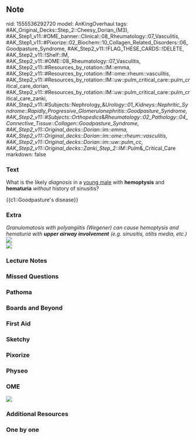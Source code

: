 ## Note
nid: 1555536292720
model: AnKingOverhaul
tags: #AK_Original_Decks::Step_2::Cheesy_Dorian_(M3), #AK_Step1_v11::#OME_banner::Clinical::08_Rheumatology::07_Vasculitis, #AK_Step1_v11::#Pixorize::02_Biochem::10_Collagen_Related_Disorders::06_Goodpasture_Syndrome, #AK_Step2_v11::!FLAG_THESE_CARDS::!DELETE, #AK_Step2_v11::!Shelf::IM, #AK_Step2_v11::#OME::08_Rheumatology::07_Vasculitis, #AK_Step2_v11::#Resources_by_rotation::IM::emma, #AK_Step2_v11::#Resources_by_rotation::IM::ome::rheum::vasculitis, #AK_Step2_v11::#Resources_by_rotation::IM::uw::pulm_critical_care::pulm_critical_care_dorian, #AK_Step2_v11::#Resources_by_rotation::IM::uw::pulm_critical_care::pulm_critical_care_zanki, #AK_Step2_v11::#Subjects::Nephrology_&_Urology::01_Kidneys::Nephritic_Syndrome::Rapidly_Progressive_Glomerulonephritis::Goodpasture_Syndrome, #AK_Step2_v11::#Subjects::Orthopedics_&_Rheumatology::02_Pathology::04_Connective_Tissue::Collagen::Goodpasture_Syndrome, #AK_Step2_v11::Original_decks::Dorian::im::emma, #AK_Step2_v11::Original_decks::Dorian::im::ome::rheum::vasculitis, #AK_Step2_v11::Original_decks::Dorian::im::uw::pulm_cc, #AK_Step2_v11::Original_decks::Zanki_Step_2::IM::Pulm_&_Critical_Care
markdown: false

### Text
What is the likely <i>diagnosis</i> in a <u>young male</u> with
<b>hemoptysis</b> and <b>hematuria</b> <i>without</i> history of
sinusitis?
<div>
  {{c1::Goodpasture's disease}}
</div>

### Extra
<div>
  <div>
    <i>Granulomatosis with polyangiitis (Wegener) can cause
    hemoptysis and hematuria with <b>upper airway involvement</b>
    (e.g. sinusitis, otitis media, etc.)</i>
  </div>
</div>
<div>
  <i><img src="paste-1578086948667395.jpg"></i>
</div>
<div>
  <i><u><img src="paste-3063591582302209.jpg"></u></i>
</div>

### Lecture Notes


### Missed Questions


### Pathoma


### Boards and Beyond


### First Aid


### Sketchy


### Pixorize


### Physeo


### OME
<div class="ome-widget">
  <a href=
  "https://onlinemeded.org/spa/rheumatology/vasculitis/acquire?ref=anki">
  <img src="_OME_AnkiFlashcards_Lesson_4.png"></a>
</div>

### Additional Resources


### One by one

